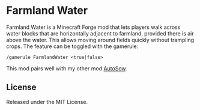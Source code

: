 # Farmland Water

Farmland Water is a Minecraft Forge mod that lets players walk across water blocks that are horizontally adjacent to farmland, provided there is air above the water. This allows moving around fields quickly without trampling crops. The feature can be toggled with the gamerule:

```
/gamerule FarmlandWater <true|false>
```

This mod pairs well with my other mod [AutoSow](https://github.com/Neni-o/AutoSow).

## License

Released under the MIT License.
